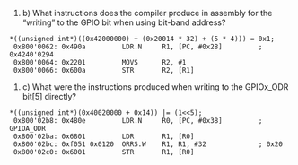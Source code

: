 1. b) What instructions does the compiler produce in assembly for the “writing” to the GPIO bit when using bit-band address?

```
*((unsigned int*)((0x42000000) + (0x20014 * 32) + (5 * 4))) = 0x1;
 0x800'0062: 0x490a         LDR.N     R1, [PC, #0x28]         ; 0x4240'0294
 0x800'0064: 0x2201         MOVS      R2, #1
 0x800'0066: 0x600a         STR       R2, [R1]
```

1. c) What were the instructions produced when writing to the GPIOx_ODR bit[5] directly?

```
*((unsigned int*)(0x40020000 + 0x14)) |= (1<<5);
 0x800'02b8: 0x480e         LDR.N     R0, [PC, #0x38]         ; GPIOA_ODR
 0x800'02ba: 0x6801         LDR       R1, [R0]
 0x800'02bc: 0xf051 0x0120  ORRS.W    R1, R1, #32             ; 0x20
 0x800'02c0: 0x6001         STR       R1, [R0]
```
